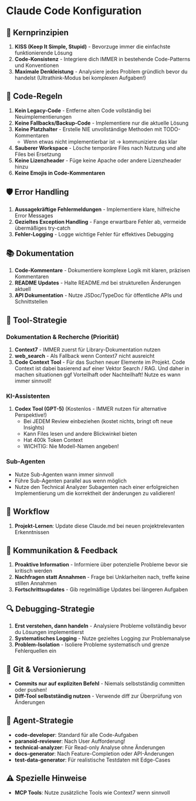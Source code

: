 # Claude Code Konfiguration

## 🎯 Kernprinzipien
1. **KISS (Keep It Simple, Stupid)** - Bevorzuge immer die einfachste funktionierende Lösung
2. **Code-Konsistenz** - Integriere dich IMMER in bestehende Code-Patterns und Konventionen
3. **Maximale Denkleistung** - Analysiere jedes Problem gründlich bevor du handelst (Ultrathink-Modus bei komplexen Aufgaben!)

## 📝 Code-Regeln
1. **Kein Legacy-Code** - Entferne alten Code vollständig bei Neuimplementierungen
2. **Keine Fallbacks/Backup-Code** - Implementiere nur die aktuelle Lösung
3. **Keine Platzhalter** - Erstelle NIE unvollständige Methoden mit TODO-Kommentaren
   - Wenn etwas nicht implementierbar ist → kommuniziere das klar
4. **Sauberer Workspace** - Lösche temporäre Files nach Nutzung und alte Files bei Ersetzung
5. **Keine Lizenzheader** - Füge keine Apache oder andere Lizenzheader hinzu
6. **Keine Emojis in Code-Kommentaren**

## 🛡️ Error Handling
1. **Aussagekräftige Fehlermeldungen** - Implementiere klare, hilfreiche Error Messages
2. **Gezieltes Exception Handling** - Fange erwartbare Fehler ab, vermeide übermäßiges try-catch
3. **Fehler-Logging** - Logge wichtige Fehler für effektives Debugging

## 📚 Dokumentation
1. **Code-Kommentare** - Dokumentiere komplexe Logik mit klaren, präzisen Kommentaren
2. **README Updates** - Halte README.md bei strukturellen Änderungen aktuell
3. **API Dokumentation** - Nutze JSDoc/TypeDoc für öffentliche APIs und Schnittstellen

## 🔧 Tool-Strategie

### Dokumentation & Recherche (Priorität)
1. **Context7** - IMMER zuerst für Library-Dokumentation nutzen
2. **web_search** - Als Fallback wenn Context7 nicht ausreicht
3. **Code Context Tool** - Für das Suchen neuer Elemente im Projekt. Code Context ist dabei basierend auf einer Vektor Search / RAG. Und daher in machen situationen ggf Vorteilhaft oder Nachteilhaft! Nutze es wann immer sinnvoll!

### KI-Assistenten
1. **Codex Tool (GPT-5)** (Kostenlos - IMMER nutzen für alternative Perspektive!)
   - Bei JEDEM Review einbeziehen (kostet nichts, bringt oft neue Insights)
   - Kann Files lesen und andere Blickwinkel bieten
   - Hat 400k Token Context
   - WICHTIG: Nie Modell-Namen angeben!
   

### Sub-Agenten
- Nutze Sub-Agenten wann immer sinnvoll
- Führe Sub-Agenten parallel aus wenn möglich
- Nutze den Technical Analyzer Subagenten nach einer erfolgreichen Implementierung um die korrektheit der änderungen zu validieren!

## 🚀 Workflow
1. **Projekt-Lernen**: Update diese Claude.md bei neuen projektrelevanten Erkenntnissen

## 💬 Kommunikation & Feedback
1. **Proaktive Information** - Informiere über potenzielle Probleme bevor sie kritisch werden
2. **Nachfragen statt Annahmen** - Frage bei Unklarheiten nach, treffe keine stillen Annahmen
3. **Fortschrittsupdates** - Gib regelmäßige Updates bei längeren Aufgaben

## 🔍 Debugging-Strategie
1. **Erst verstehen, dann handeln** - Analysiere Probleme vollständig bevor du Lösungen implementierst
2. **Systematisches Logging** - Nutze gezieltes Logging zur Problemanalyse
3. **Problem-Isolation** - Isoliere Probleme systematisch und grenze Fehlerquellen ein

## 🔄 Git & Versionierung
- **Commits nur auf expliziten Befehl** - Niemals selbstständig committen oder pushen!
- **Diff-Tool selbstständig nutzen** - Verwende diff zur Überprüfung von Änderungen

## 🤖 Agent-Strategie
- **code-developer**: Standard für alle Code-Aufgaben
- **paranoid-reviewer**: Nach User Aufforderung!
- **technical-analyzer**: Für Read-only Analyse ohne Änderungen
- **docs-generator**: Nach Feature-Completion oder API-Änderungen
- **test-data-generator**: Für realistische Testdaten mit Edge-Cases


## ⚠️ Spezielle Hinweise
- **MCP Tools**: Nutze zusätzliche Tools wie Context7 wenn sinnvoll
